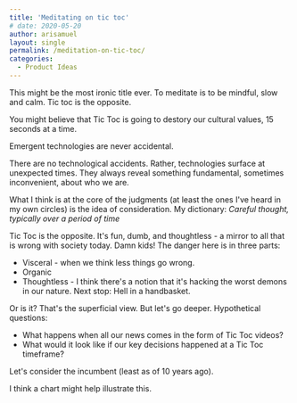 ```yaml
---
title: 'Meditating on tic toc'
# date: 2020-05-20
author: arisamuel
layout: single
permalink: /meditation-on-tic-toc/
categories:
  - Product Ideas
---
```


This might be the most ironic title ever. To meditate is to be mindful, slow and calm. Tic toc is the opposite. 

You might believe that Tic Toc is going to destory our cultural values, 15 seconds at a time. 

Emergent technologies are never accidental. 



 There are no technological accidents. Rather, technologies surface at unexpected times. They always reveal something fundamental, sometimes inconvenient, about who we are. 

What I think is at the core of the judgments (at least the ones I've heard in my own circles) is the idea of consideration. My dictionary: <i>Careful thought, typically over a period of time </i>

Tic Toc is the opposite. It's fun, dumb, and thoughtless - a mirror to all that is wrong with society today. Damn kids! The danger here is in three parts:
* Visceral - when we think less things go wrong.  
* Organic
* Thoughtless - I think there's a notion that it's hacking the worst demons in our nature. Next stop: Hell in a handbasket.  

Or is it? That's the superficial view. But let's go deeper. Hypothetical questions:
* What happens when all our news comes in the form of Tic Toc videos? 
* What would it look like if our key decisions happened at a Tic Toc timeframe? 

Let's consider the incumbent (least as of 10 years ago).

I think a chart might help illustrate this.

